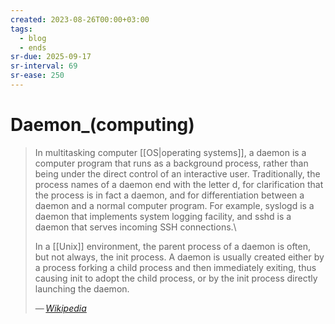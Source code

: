 ```yaml
---
created: 2023-08-26T00:00+03:00
tags:
  - blog
  - ends
sr-due: 2025-09-17
sr-interval: 69
sr-ease: 250
---
```


# Daemon_(computing)

> In multitasking computer [[OS|operating systems]], a daemon is a computer program that runs as a background process, rather than being under the direct control of an interactive user. Traditionally, the process names of a daemon end with the letter d, for clarification that the process is in fact a daemon, and for differentiation between a daemon and a normal computer program. For example, syslogd is a daemon that implements system logging facility, and sshd is a daemon that serves incoming SSH connections.\
>
> In a [[Unix]] environment, the parent process of a daemon is often, but not always, the init process. A daemon is usually created either by a process forking a child process and then immediately exiting, thus causing init to adopt the child process, or by the init process directly launching the daemon.
>
> — <cite>[Wikipedia](https://en.wikipedia.org/wiki/Daemon_(computing))</cite>
